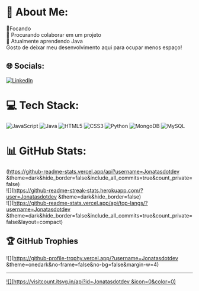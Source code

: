 # 💫 About Me:
🔭Focando<br>👯 Procurando colaborar em um projeto<br>🌱 Atualmente aprendendo Java<br>Gosto de deixar meu desenvolvimento aqui para ocupar menos espaço!


## 🌐 Socials:
[![LinkedIn](https://img.shields.io/badge/LinkedIn-%230077B5.svg?logo=linkedin&logoColor=white)](https://www.linkedin.com/in/j%C3%B4natas-ariel-futuredev/) 

# 💻 Tech Stack:
![JavaScript](https://img.shields.io/badge/javascript-%23323330.svg?style=for-the-badge&logo=javascript&logoColor=%23F7DF1E) ![Java](https://img.shields.io/badge/java-%23ED8B00.svg?style=for-the-badge&logo=openjdk&logoColor=white) ![HTML5](https://img.shields.io/badge/html5-%23E34F26.svg?style=for-the-badge&logo=html5&logoColor=white) ![CSS3](https://img.shields.io/badge/css3-%231572B6.svg?style=for-the-badge&logo=css3&logoColor=white) ![Python](https://img.shields.io/badge/python-3670A0?style=for-the-badge&logo=python&logoColor=ffdd54) ![MongoDB](https://img.shields.io/badge/MongoDB-%234ea94b.svg?style=for-the-badge&logo=mongodb&logoColor=white) ![MySQL](https://img.shields.io/badge/mysql-4479A1.svg?style=for-the-badge&logo=mysql&logoColor=white)
# 📊 GitHub Stats:
(https://github-readme-stats.vercel.app/api?username=Jonatasdotdev &theme=dark&hide_border=false&include_all_commits=true&count_private=false)<br/>
![](https://github-readme-streak-stats.herokuapp.com/?user=Jonatasdotdev &theme=dark&hide_border=false)<br/>
![](https://github-readme-stats.vercel.app/api/top-langs/?username=Jonatasdotdev &theme=dark&hide_border=false&include_all_commits=true&count_private=false&layout=compact)

## 🏆 GitHub Trophies
![](https://github-profile-trophy.vercel.app/?username=Jonatasdotdev &theme=onedark&no-frame=false&no-bg=false&margin-w=4)

---
[![](https://visitcount.itsvg.in/api?id=Jonatasdotdev &icon=0&color=0)](https://visitcount.itsvg.in)

<!-- Proudly created with GPRM ( https://gprm.itsvg.in ) -->

